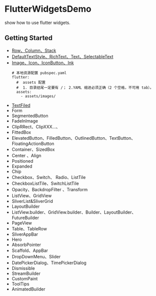 # FlutterWidgetsDemo
show how to use flutter widgets.

## Getting Started
* [Row、Column、Stack](https://github.com/103style/FlutterWidgetsDemo/blob/master/lib/demo/Layout.dart)
* [DefaultTextStyle、RichText、Text、SelectableText](https://github.com/103style/FlutterWidgetsDemo/blob/master/lib/demo/Text.dart)
* [Image、Icon、IconButton、Ink](https://github.com/103style/FlutterWidgetsDemo/blob/master/lib/demo/ImageDemo.dart)
  ```
  # 本地资源配置 pubspec.yaml  
  flutter:
    #  assets 配置
    #  1. 目录结尾一定要有 /； 2.YAML 缩进必须正确（2 个空格，不可用 tab）。
    assets:
      - assets/images/
  ```
* [TextFiled](https://github.com/103style/FlutterWidgetsDemo/blob/master/lib/demo/TextFiledDemo.dart)
* Form
* SegmentedButton
* FadeInImage
* ClipRRect、ClipXXX...、
* FittedBox
* ElevatedButton、FilledButton、OutlinedButton、TextButton、 FloatingActionButton
* Container、SizedBox
* Center 、Align
* Positioned
* Expanded
* Chip
* Checkbox、Switch、 Radio、ListTile
* CheckboxListTile、SwitchListTile
* Opacity、BackdropFilter 、Transform
* ListView、GridView
* SliverList&SliverGrid
* LayoutBuilder
* ListView.builder、GridView.builder、Builder、LayoutBuilder、FutureBuilder
* PageView
* Table、TableRow
* SliverAppBar
* Hero
* AbsorbPointer
* Scaffold、AppBar
* DropDownMenu、Slider
* DatePickerDialog、TimePickerDialog
* Dismissible
* StreamBuilder
* CustomPaint
* ToolTips
* AnimatedBuilder